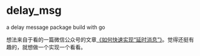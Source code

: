 # delay_msg
a delay message package build with go

想法来自于看的一篇微信公众号的文章[《如何快速实现“延时消息”》](https://mp.weixin.qq.com/s/9qt3JEvjv1wka57GBTng9g)。觉得还挺有趣的，就想做一个实现一个看看。